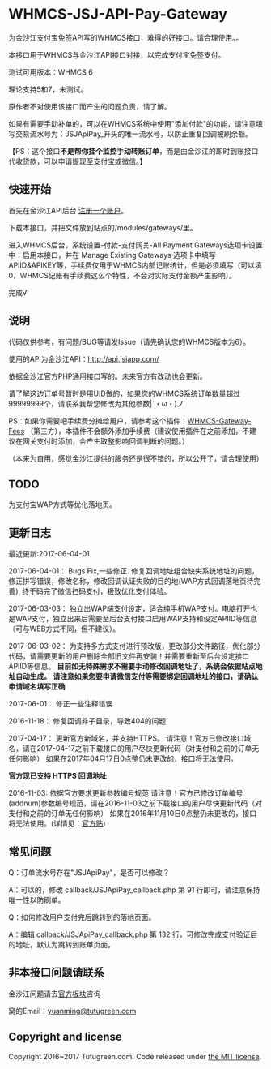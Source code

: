 # WHMCS-JSJ-API-Pay-Gateway

为金沙江支付宝免签API写的WHMCS接口，难得的好接口。请合理使用。。

本接口用于WHMCS与金沙江API接口对接，以完成支付宝免签支付。

测试可用版本：WHMCS 6

理论支持5和7，未测试。

原作者不对使用该接口而产生的问题负责，请了解。

如果有需要手动补单的，可以在WHMCS系统中使用"添加付款"的功能，请注意填写交易流水号为：JSJApiPay_开头的唯一流水号，以防止重复回调被刷余额。

【PS：这个接口**不是帮你挂个监控手动转账订单**，而是由金沙江的即时到账接口代收货款，可以申请提现至支付宝或微信。】

## 快速开始

首先在金沙江API后台 [注册一个账户](//api.jsjapp.com/plugin.php?id=add:user&apiid=12744&from=github)。

下载本接口，并把文件放到站点的/modules/gateways/里。

进入WHMCS后台，系统设置-付款-支付网关-All Payment Gateways选项卡设置中：启用本接口，并在 Manage Existing Gateways 选项卡中填写APIID&APIKEY等，手续费仅用于WHMCS内部记账统计，但是必须填写（可以填0，WHMCS记账有手续费这么个特性，不会对实际支付金额产生影响）。

完成√

## 说明

代码仅供参考，有问题/BUG等请发Issue（请先确认您的WHMCS版本为6）。

使用的API为金沙江API：http://api.jsjapp.com/

依据金沙江官方PHP通用接口写的。未来官方有改动也会更新。

请了解这边订单号暂时是用UID做的，如果您的WHMCS系统订单数量超过99999999个，请联系我帮您修改为其他参数|´・ω・)ノ

PS：如果你需要吧手续费分摊给用户，请参考这个插件：[WHMCS-Gateway-Fees](https://github.com/delta360/WHMCS-Gateway-Fees) （第三方），本插件不会额外添加手续费（建议使用插件在之前添加，不建议在网关支付时添加，会产生取整影响回调判断的问题。）

（本来为自用，感觉金沙江提供的服务还是很不错的，所以公开了，请合理使用）

## TODO

为支付宝WAP方式等优化落地页。

## 更新日志

最近更新:2017-06-04-01

2017-06-04-01：
Bugs Fix,一些修正.
修复回调地址组合缺失系统地址的问题，修正拼写错误，修改名称，修改回调认证失败的目的地(WAP方式回调落地页待完善).
终于码完了微信扫码支付，极致优化支付体验。

2017-06-03-03：
独立出WAP端支付设定，适合纯手机WAP支付。电脑打开也是WAP支付，独立出来后需要至后台支付接口启用WAP支持和设定APIID等信息（可与WEB方式不同，但不建议）。

2017-06-03-02：
为支持多方式支付进行预改版，更改部分文件路径，优化部分代码，请需要更新的用户删除全部旧文件再安装！并需要重新至后台设定接口APIID等信息。
**目前如无特殊需求不需要手动修改回调地址了，系统会依据站点地址自动生成。**
**请注意如果您要申请微信支付等需要绑定回调地址的接口，请确认申请域名填写正确**

2017-06-01：
修正一些注释错误

2016-11-18：
修复回调非子目录，导致404的问题

2017-04-17：
更新官方新域名，并支持HTTPS。
请注意！官方已修改接口域名，请在2017-04-17之前下载接口的用户尽快更新代码（对支付和之前的订单无任何影响）
如果在2017年04月17日0点整仍未更改的，接口将无法使用。

**官方现已支持 HTTPS 回调地址**

2016-11-03:
依据官方要求更新参数编号规范
请注意！官方已修改订单编号(addnum)参数编号规范，请在2016-11-03之前下载接口的用户尽快更新代码（对支付和之前的订单无任何影响）
如果在2016年11月10日0点整仍未更改的，接口将无法使用。(详情见：[官方贴](//api.jsjapp.com/forum.php?mod=viewthread&tid=52))

## 常见问题

Q：订单流水号存在"JSJApiPay"，是否可以修改？

A：可以的，修改 callback/JSJApiPay_callback.php 第 91 行即可，请注意保持唯一性以防刷单。


Q：如何修改用户支付完后跳转到的落地页面。

A：编辑 callback/JSJApiPay_callback.php 第 132 行，可修改完成支付验证后的地址，默认为跳转到账单页面。

## 非本接口问题请联系

金沙江问题请去[官方板块](//api.jsjapp.com/forum.php?mod=forumdisplay&fid=36)咨询

窝的Email：yuanming@tutugreen.com

## Copyright and license

Copyright 2016~2017 Tutugreen.com. Code released under [the MIT license](https://github.com/tutugreen/WHMCS-JSJ-API-Pay-Gateway/blob/master/LICENSE).